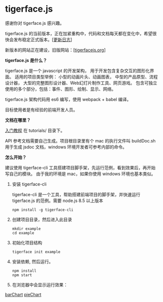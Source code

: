 # tigerface.js

感谢你对 tigerface.js 感兴趣。

tigerface.js 的当前版本，正在加紧重构中，代码和文档每天都在变化中，希望很快会发布稳定正式版本。\[[更新日志](webroot/tutorials/log.md "更新日志")\]

新版本的网站正在建设，旧版网站：[[tigerfacejs.org](http://tigerfacejs.org "tigerfacejs.org")]

**tigerface.js 是什么？**

tigerface.js 是一个 javascript 的开发架构，
用于开发包含复杂交互的图形化界面。
适用的项目类型举例：
小型的动画片头、动画图表，
中型的产品原型、流程设计器，
大型的完整图形设计器、Web幻灯片制作工具、网页游戏。
包含可独立使用的多个部分，包括：事件、图形、绘制、显示、网络。

tigerface.js 架构代码用 es6 编写，使用 webpack + babel 编译。

目标使用者是有经验的前端开发人员。

**文档在哪里？**

[入门教程](tutorials.md) 在 tutorials/ 目录下。

API 参考文档需要自己生成。项目根目录里有个 mac 的执行文件叫 buildDoc.sh 用于生成 jsdoc 文档，windows 环境开发者可参考内部的命令。

**怎么开始？**

建议使用 tigerface-cli 工具搭建项目脚手架，先运行范例，看到效果后，再开始写自己的模块。
由于我的环境是 mac，如果你使用 windows 环境也基本类似。


1. 安装 tigerface-cli

    tigerface-cli 是一个工具，帮助搭建前端项目的脚手架，并快速运行 tigerface.js 的范例。需要 node.js 8.5 以上版本 

    ```commandline
    npm install -g tigerface-cli
    ```

1. 创建项目目录，然后进入此目录
    ```commandline
    mkdir example
    cd example
    ```

1. 初始化项目结构
    ```commandline
    tigerface init example
    ```

1. 安装依赖, 然后运行。
    ```commandline
    npm install
    npm start
    ```

1. 在浏览器中会显示运行效果：

[barChart](http://tigerz.github.io/html/barChart.html "tigerface-embed:barChart")
[pieChart](http://tigerz.github.io/html/pieChart.html "tigerface-embed:pieChart")
